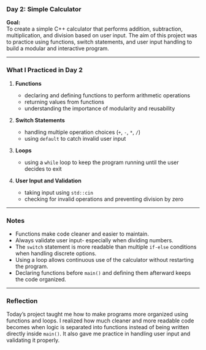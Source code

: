 ### Day 2: Simple Calculator

**Goal:**  
To create a simple C++ calculator that performs addition, subtraction, multiplication, and division based on user input. The aim of this project was to practice using functions, switch statements, and user input handling to build a modular and interactive program.

---

### What I Practiced in Day 2

1. **Functions**
   - declaring and defining functions to perform arithmetic operations  
   - returning values from functions  
   - understanding the importance of modularity and reusability  

2. **Switch Statements**
   - handling multiple operation choices (`+`, `-`, `*`, `/`)  
   - using `default` to catch invalid user input  

3. **Loops**
   - using a `while` loop to keep the program running until the user decides to exit  

4. **User Input and Validation**
   - taking input using `std::cin`  
   - checking for invalid operations and preventing division by zero  

---

### Notes
- Functions make code cleaner and easier to maintain.  
- Always validate user input- especially when dividing numbers.  
- The `switch` statement is more readable than multiple `if-else` conditions when handling discrete options.  
- Using a loop allows continuous use of the calculator without restarting the program.  
- Declaring functions before `main()` and defining them afterward keeps the code organized.  

---

### Reflection  
Today’s project taught me how to make programs more organized using functions and loops. I realized how much cleaner and more readable code becomes when logic is separated into functions instead of being written directly inside `main()`. It also gave me practice in handling user input and validating it properly.  
